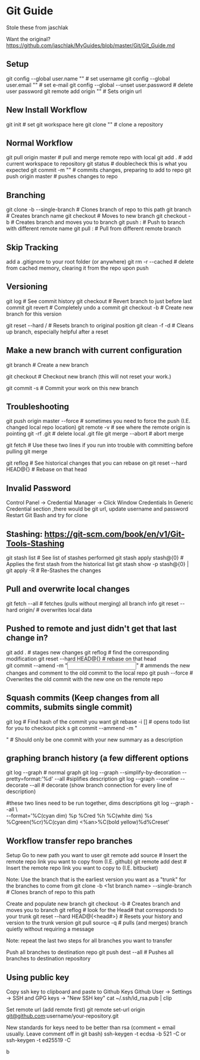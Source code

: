 
# Git Guide                                                 

Stole these from jaschlak

Want the original?<br>
https://github.com/jaschlak/MyGuides/blob/master/Git/Git_Guide.md

## Setup                                                    

git config --global user.name "<insert username>"               # set username
git config --global user.email "<insert e-mail>"                # set e-mail
git config --global --unset user.password                       # delete user password
git remote add origin "<repo url>"                              # Sets origin url

## New Install Workflow                                             

git init                                                        # set git workspace here
git clone "<insert url>"                                        # clone a repository

## Normal Workflow                                             

git pull origin master                                          # pull and merge remote repo with local
git add .                                                       # add current workspace to repository
git status                                                      # doublecheck this is what you expected
git commit -m "<insert message about what you added>"           # commits changes, preparing to add to repo
git push origin master                                          # pushes changes to repo

## Branching                                                        

git clone -b <branch name> --single-branch <repo url>           # Clones branch of repo to this path
git branch <branch name>                                        # Creates branch name
git checkout <branch name>                                      # Moves to new branch
git checkout -b <branch name>                                   # Creates branch and moves you to branch
git push <repo name> <local branch>:<remote branch>             # Push to branch with different remote name
git pull <repo name> <local branch>:<remote branch>             # Pull from different remote branch

## Skip Tracking

add a .gitignore to your root folder (or anywhere)
git rm -r --cached <file or folder name>                        # delete from cached memory, clearing it from the repo upon push

## Versioning                                                       
git log                                                         # See commit history
git checkout <hash from log>                                    # Revert branch to just before last commit
git revert <commit hash>                                        # Completely undo a commit
git checkout -b <new branch name>                               # Create new branch for this version

git reset --hard <remote name>/<branch name>                    # Resets branch to original position
git clean -f -d                                                 # Cleans up branch, especially helpful after a reset

## Make a new branch with current configuration

git branch <newfeature>                                         # Create a new branch

git checkout <newfeature>                                       # Checkout new branch (this will not reset your work.)

git commit -s                                                   # Commit your work on this new branch                                                

## Troubleshooting                                                  

git push origin master --force                                  # sometimes you need to force
        the push (I.E. changed local repo location)
git remote -v                                                   # see where the remote origin is pointing
git -rf .git                                                    # delete local .git file
git merge --abort                                               # abort merge    

git fetch                                                       # Use these two lines if you run into trouble with committing before pulling
git merge                                                       

git reflog                                                      # See historical changes that you can rebase on
git reset --hard HEAD@{<insert head number>}                    # Rebase on that head       


## Invalid Password

Control Panel -> Credential Manager -> Click Window Credentials
In Generic Credential section ,there would be git url, update username and password
Restart Git Bash and try for clone


## Stashing: https://git-scm.com/book/en/v1/Git-Tools-Stashing

git stash list                                                  # See list of stashes performed
git stash apply stash@{0}                                       # Applies the first stash from the historical list
git stash show -p stash@{0} | git apply -R                      # Re-Stashes the changes


## Pull and overwrite local changes                                 

git fetch --all                                                 # fetches (pulls without merging) all branch info
git reset --hard origin/<branch>                                # overwrites local data


## Pushed to remote and just didn't get that last change in?    

git add .                                                       # stages new changes
git reflog                                                      # find the corresponding modification
git reset --hard HEAD@{<insert head number>}                    # rebase on that head  
git commit --amend -m "<input new message>"                     # ammends the new changes and comment to the old commit to the local repo
git push --force <remote name> <branch name>                    # Overwrites the old commit with the new one on the remote repo

## Squash commits (Keep changes from all commits, submits single commit)

git log                                                         # Find hash of the commit you want
git rebase -i [<hash of earliest commit you want to keep>]      # opens todo list for you to checkout
pick <Earliest commit to keep>
s <all commits you want to squash>
git commit --ammend -m "<summary of all commits>"               # Should only be one commit with your new summary as a description


## graphing branch history (a few different options

git log --graph                                                 # normal graph
git log --graph --simplify-by-decoration --pretty=format:'%d' --all #siplifies description
git log --graph --oneline --decorate --all                      # decorate (show branch connection for every line of description)

#these two lines need to be run together, dims descriptions
git log --graph --all \                                         
--format='%C(cyan dim) %p %Cred %h %C(white dim) %s %Cgreen(%cr)%C(cyan dim) <%an>%C(bold yellow)%d%Creset'

## Workflow transfer repo branches

Setup
Go to new path you want to user
git remote add source <insert source URL>                   # Insert the remote repo link you want to copy from (I.E. github)
git remote add dest <insert destination URL>                # Insert the remote repo link you want to copy to (I.E. bitbucket)

Note: Use the branch that is the earliest version you want as a "trunk" for the branches to come from
git clone -b <1st branch name> --single-branch <repo url>   # Clones branch of repo to this path

Create and populate new branch
git checkout -b <new branch name>                           # Creates branch and moves you to branch
git reflog                                                  # look for the Head# that corresponds to your trunk
git reset --hard HEAD@{<head#>}                             # Resets your history and version to the trunk version
git pull source <new branch name> -q                        # pulls (and merges) branch quietly without requiring a message

Note: repeat the last two steps for all branches you want to transfer

Push all branches to destination repo
git push dest --all                                         # Pushes all branches to destination repository


## Using public key

Copy ssh key to clipboard and paste to Github Keys
Github User -> Settings -> SSH and GPG keys -> "New SSH key"
cat ~/.ssh/id_rsa.pub | clip

Set remote url (add remote first)
git remote set-url origin git@github.com:username/your-repository.git

New standards for keys need to be better than rsa (comment = email usually. Leave comment off in git bash)
ssh-keygen -t ecdsa -b 521 -C <comment>
or
ssh-keygen -t ed25519 -C <comment>

b
